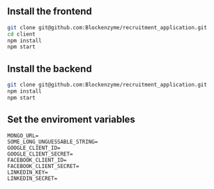 ## Install the frontend

```bash
git clone git@github.com:Blockenzyme/recruitment_application.git
cd client
npm install
npm start
```

## Install the backend

```bash
git clone git@github.com:Blockenzyme/recruitment_application.git
npm install
npm start
```
## Set the enviroment variables

```
MONGO_URL=
SOME_LONG_UNGUESSABLE_STRING=
GOOGLE_CLIENT_ID=
GOOGLE_CLIENT_SECRET=
FACEBOOK_CLIENT_ID=
FACEBOOK_CLIENT_SECRET=
LINKEDIN_KEY=
LINKEDIN_SECRET=
```
